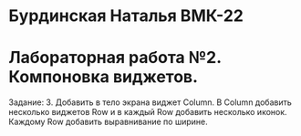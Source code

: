 # Бурдинская Наталья ВМК-22
# Лабораторная работа №2. Компоновка виджетов.
Задание: 3.	Добавить в тело экрана виджет Column. В Column добавить несколько виджетов Row и в каждый Row добавить несколько иконок. Каждому Row добавить выравнивание по ширине.